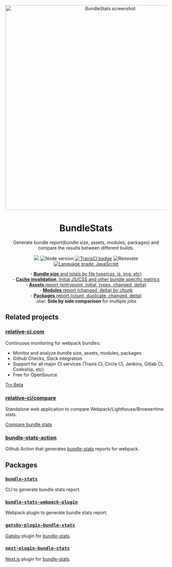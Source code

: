 <p align="center">
  <a href="https://relative-ci.com/tools/webpack-bundle-stats/demo-multiple-jobs.html" target="_blank"><img alt="BundleStats screenshot" width="640" src="https://raw.githubusercontent.com/relative-ci/bundle-stats/master/bundle-stats.jpg"/></a>
</p>
<h1 align="center">BundleStats</h1>
<p align="center">
  Generate bundle report(bundle size, assets, modules, packages) and compare the results between different builds.
</p>
<p align="center">
  <a href="https://www.npmjs.com/package/bundle-stats"><img src="https://img.shields.io/npm/v/bundle-stats.svg" /></a>
  <img src="https://img.shields.io/node/v/bundle-stats.svg" alt="Node version" />
  <a href="https://travis-ci.org/relative-ci/bundle-stats"><img alt="TravisCI badge" src="https://api.travis-ci.org/relative-ci/bundle-stats.svg?branch=master"/></a>
  <img alt="Renovate" src="https://badges.renovateapi.com/github/relative-ci/bundle-stats?v=1" />
  <a href="https://lgtm.com/projects/g/relative-ci/bundle-stats/context:javascript"><img alt="Language grade: JavaScript" src="https://img.shields.io/lgtm/grade/javascript/g/relative-ci/bundle-stats.svg?logo=lgtm&logoWidth=18"/></a>
</p>
<p align="center">
- <a href="https://relative-ci.com/tools/webpack-bundle-stats/demo-multiple-jobs.html#totals"><strong>Bundle size</strong> and totals by file type(css, js, img, etc)</a><br />
- <a href="https://relative-ci.com/tools/webpack-bundle-stats/demo-multiple-jobs.html#totals"><strong>Cache invalidation</strong>, Initial JS/CSS and other bundle specific metrics</a><br />
- <a href="https://relative-ci.com/tools/webpack-bundle-stats/demo-multiple-jobs.html#assets"><strong>Assets</strong> report (entrypoint, initial, types, changed, delta)</a><br />
- <a href="https://relative-ci.com/tools/webpack-bundle-stats/demo-multiple-jobs.html#modules"><strong>Modules</strong> report (changed, delta) by chunk</a><br />
- <a href="https://relative-ci.com/tools/webpack-bundle-stats/demo-multiple-jobs.html#packages"><strong>Packages</strong> report (count, duplicate, changed, delta)</a><br />
:star: <strong>Side by side comparison</strong> for multiple jobs
</p>

## Related projects

### [relative-ci.com](https://relative-ci.com)

Continuous monitoring for webpack bundles:
- Monitor and analyze bundle size, assets, modules, packages
- Github Checks, Slack integration
- Support for all major CI services (Travis CI, Circle CI, Jenkins, Gitlab CI, Codeship, etc)
- Free for OpenSource

[Try Beta](https://relative-ci.com)

### [relative-ci/compare](https://compare.relative-ci.com)

Standalone web application to compare Webpack/Lighthouse/Browsertime stats.

[Compare bundle stats](https://compare.relative-ci.com)

### [bundle-stats-action](https://github.com/vio/bundle-stats-action)

Github Action that generates [bundle-stats](https://github.com/relative-ci/bundle-stats) reports for webpack.

## Packages

### [`bundle-stats`](https://github.com/relative-ci/bundle-stats/tree/master/packages/cli)

CLI to generate bundle stats report.

### [`bundle-stats-webpack-plugin`](https://github.com/relative-ci/bundle-stats/tree/master/packages/webpack-plugin)

Webpack plugin to generate bundle stats report.

### [`gatsby-plugin-bundle-stats`](https://github.com/relative-ci/bundle-stats/tree/master/packages/gatsby-plugin)

[Gatsby](https://www.gatsbyjs.org) plugin for [bundle-stats](https://github.com/relative-ci/bundle-stats/tree/master/packages/webpack-plugin).

### [`next-plugin-bundle-stats`](https://github.com/relative-ci/bundle-stats/tree/master/packages/next-plugin)

[Next.js](https://nextjs.org) plugin for [bundle-stats](https://github.com/relative-ci/bundle-stats/tree/master/packages/webpack-plugin).
